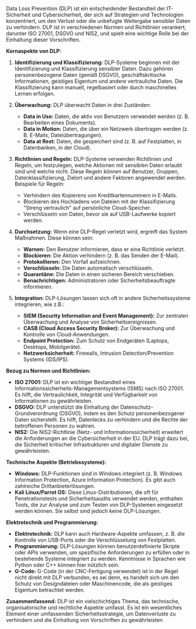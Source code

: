 
Data Loss Prevention (DLP) ist ein entscheidender Bestandteil der IT-Sicherheit und Cybersicherheit, der sich auf Strategien und Technologien konzentriert, um den Verlust oder die unbefugte Weitergabe sensibler Daten zu verhindern. DLP ist in verschiedenen Normen und Richtlinien verankert, darunter ISO 27001, DSGVO und NIS2, und spielt eine wichtige Rolle bei der Einhaltung dieser Vorschriften.

**Kernaspekte von DLP:**

1. **Identifizierung und Klassifizierung:** DLP-Systeme beginnen mit der Identifizierung und Klassifizierung sensibler Daten. Dazu gehören personenbezogene Daten (gemäß DSGVO), geschäftskritische Informationen, geistiges Eigentum und andere vertrauliche Daten. Die Klassifizierung kann manuell, regelbasiert oder durch maschinelles Lernen erfolgen.
    
2. **Überwachung:** DLP überwacht Daten in drei Zuständen:
    
    - **Data in Use:** Daten, die aktiv von Benutzern verwendet werden (z. B. Bearbeiten eines Dokuments).
    - **Data in Motion:** Daten, die über ein Netzwerk übertragen werden (z. B. E-Mails, Dateiübertragungen).
    - **Data at Rest:** Daten, die gespeichert sind (z. B. auf Festplatten, in Datenbanken, in der Cloud).
3. **Richtlinien und Regeln:** DLP-Systeme verwenden Richtlinien und Regeln, um festzulegen, welche Aktionen mit sensiblen Daten erlaubt sind und welche nicht. Diese Regeln können auf Benutzer, Gruppen, Datenklassifizierung, Zielort und andere Faktoren angewendet werden. Beispiele für Regeln:
    
    - Verhindern des Kopierens von Kreditkartennummern in E-Mails.
    - Blockieren des Hochladens von Dateien mit der Klassifizierung "Streng vertraulich" auf persönliche Cloud-Speicher.
    - Verschlüsseln von Daten, bevor sie auf USB-Laufwerke kopiert werden.
4. **Durchsetzung:** Wenn eine DLP-Regel verletzt wird, ergreift das System Maßnahmen. Diese können sein:
    
    - **Warnen:** Den Benutzer informieren, dass er eine Richtlinie verletzt.
    - **Blockieren:** Die Aktion verhindern (z. B. das Senden der E-Mail).
    - **Protokollieren:** Den Vorfall aufzeichnen.
    - **Verschlüsseln:** Die Daten automatisch verschlüsseln.
    - **Quarantäne:** Die Daten in einen sicheren Bereich verschieben.
    - **Benachrichtigen:** Administratoren oder Sicherheitsbeauftragte informieren.
5. **Integration:** DLP-Lösungen lassen sich oft in andere Sicherheitssysteme integrieren, wie z.B.:
    
    - **SIEM (Security Information and Event Management):** Zur zentralen Überwachung und Analyse von Sicherheitsereignissen.
    - **CASB (Cloud Access Security Broker):** Zur Überwachung und Kontrolle von Cloud-Anwendungen.
    - **Endpoint Protection:** Zum Schutz von Endgeräten (Laptops, Desktops, Mobilgeräte).
    - **Netzwerksicherheit:** Firewalls, Intrusion Detection/Prevention Systems (IDS/IPS).

**Bezug zu Normen und Richtlinien:**

- **ISO 27001:** DLP ist ein wichtiger Bestandteil eines Informationssicherheits-Managementsystems (ISMS) nach ISO 27001. Es hilft, die Vertraulichkeit, Integrität und Verfügbarkeit von Informationen zu gewährleisten.
- **DSGVO:** DLP unterstützt die Einhaltung der Datenschutz-Grundverordnung (DSGVO), indem es den Schutz personenbezogener Daten sicherstellt. Es hilft, Datenlecks zu verhindern und die Rechte der betroffenen Personen zu wahren.
- **NIS2:** Die NIS2-Richtlinie (Netz- und Informationssicherheit) erweitert die Anforderungen an die Cybersicherheit in der EU. DLP trägt dazu bei, die Sicherheit kritischer Infrastrukturen und digitaler Dienste zu gewährleisten.

**Technische Aspekte (Betriebssysteme):**

- **Windows:** DLP-Funktionen sind in Windows integriert (z. B. Windows Information Protection, Azure Information Protection). Es gibt auch zahlreiche Drittanbieterlösungen.
- **Kali Linux/Parrot OS:** Diese Linux-Distributionen, die oft für Penetrationstests und Sicherheitsaudits verwendet werden, enthalten Tools, die zur Analyse und zum Testen von DLP-Systemen eingesetzt werden können. Sie selbst sind jedoch keine DLP-Lösungen.

**Elektrotechnik und Programmierung:**

- **Elektrotechnik:** DLP kann auch Hardware-Aspekte umfassen, z. B. die Kontrolle von USB-Ports oder die Verschlüsselung von Festplatten.
- **Programmierung:** DLP-Lösungen können benutzerdefinierte Skripte oder APIs verwenden, um spezifische Anforderungen zu erfüllen oder in bestehende Systeme integriert zu werden. Kenntnisse in Sprachen wie Python oder C++ können hier nützlich sein.
- **G-Code:** G-Code (in der CNC-Fertigung verwendet) ist in der Regel nicht direkt mit DLP verbunden, es sei denn, es handelt sich um den Schutz von Designdateien oder Maschinencode, die als geistiges Eigentum betrachtet werden.

**Zusammenfassend:** DLP ist ein vielschichtiges Thema, das technische, organisatorische und rechtliche Aspekte umfasst. Es ist ein wesentliches Element einer umfassenden Sicherheitsstrategie, um Datenverluste zu verhindern und die Einhaltung von Vorschriften zu gewährleisten